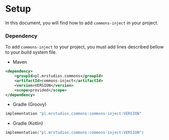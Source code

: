 # Setup
In this document, you will find how to add `commons-inject` in your project.

### Dependency
To add ``commons-inject`` to your project, you must add lines described bellow to your build system file.

- Maven
```xml
<dependency>
    <groupId>pl.mrstudios.commons</groupId>
    <artifactId>commons-inject</artifactId>
    <version>VERSION</version>
    <scope>provided</scope>
</dependency>
```

- Gradle (Groovy)
```Groovy
implementation "pl.mrstudios.commons:commons-inject:VERSION"
```

- Gradle (Kotlin)
```Kotlin
implementation("pl.mrstudios.commons:commons-inject:VERSION")
```